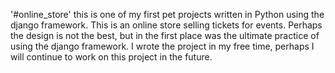 '#online_store' 
this is one of my first pet projects written in Python using the django framework. This is an online store selling tickets for events. Perhaps the design is not the best, but in the first place was the ultimate practice of using the django framework. I wrote the project in my free time, perhaps I will continue to work on this project in the future.
